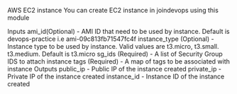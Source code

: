 AWS EC2 instance
You can create EC2 instance in joindevops using this module

Inputs
ami_id(Optional) - AMI ID that need to be used by instance. Default is devops-practice i.e ami-09c813fb71547fc4f
instance_type (Optional) - Instance type to be used by instance. Valid values are t3.micro, t3.small. t3.medium. Default is t3.micro
sg_ids (Required) - A list of Security Group IDS to attach instance
tags (Required) - A map of tags to be associated with instance
Outputs
public_ip - Public IP of the instance created
private_ip - Private IP of the instance created
instance_id - Instance ID of the instance created
